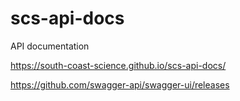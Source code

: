 # scs-api-docs

API documentation

https://south-coast-science.github.io/scs-api-docs/

https://github.com/swagger-api/swagger-ui/releases
